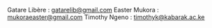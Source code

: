 
Gatare Libère : gatarelib@gmail.com
Easter Mukora : mukoraeaster@gmail.com
Timothy Ngeno : timothyk@kabarak.ac.ke
